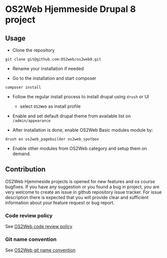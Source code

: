 # OS2Web Hjemmeside Drupal 8 project

## Usage

* Clone the repository

```
git clone git@github.com:OS2web/os2web8.git
```
* Rename your installation if needed

* Go to the installation and start composer

```
composer install
```

* Follow the regular install process to install drupal using `drush` or UI 
  * select ```OS2Web``` as install profile
* Enable and set default drupal theme from available list on `/admin/appearance`

* After installation is done, enable OS2Web Basic modules module by:

```
drush en os2web_pagebuilder os2web_spotbox
```

* Enable other modules from OS2Web category and setup them on demand.

## Contribution

OS2Web Hjemmeside projects is opened for new features and os course bugfixes.
If you have any suggestion or you found a bug in project, you are very welcome
to create an issue in github repository issue tracker.
For issue description there is expected that you will provide clear and
sufficient information about your feature request or bug report.

### Code review policy
See [OS2Web code review policy](https://github.com/OS2Web/docs#code-review)

### Git name convention
See [OS2Web git name convention](https://github.com/OS2Web/docs#git-guideline)
